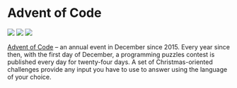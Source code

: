 # Advent of Code
![](https://img.shields.io/badge/day%20📅-2-blue)
![](https://img.shields.io/badge/days%20completed-2-red)
![](https://img.shields.io/badge/stars%20⭐-4-yellow)


[Advent of Code][aoc] – an annual event in December since 2015.
Every year since then, with the first day of December, a programming puzzles contest is published every day for twenty-four days.
A set of Christmas-oriented challenges provide any input you have to use to answer using the language of your choice.

[aoc]: https://adventofcode.com
